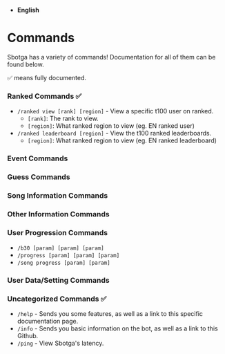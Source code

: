 - **English**
# Commands
Sbotga has a variety of commands! Documentation for all of them can be found below.

✅ means fully documented.
### Ranked Commands ✅
- `/ranked view [rank] [region]` - View a specific t100 user on ranked.
    - `[rank]`: The rank to view.
    - `[region]`: What ranked region to view (eg. EN ranked user)
- `/ranked leaderboard [region]` - View the t100 ranked leaderboards.
    - `[region]`: What ranked region to view (eg. EN ranked leaderboard)
### Event Commands
### Guess Commands
### Song Information Commands
### Other Information Commands
### User Progression Commands
- `/b30 [param] [param] [param]`
- `/progress [param] [param] [param]`
- `/song progress [param] [param]`
### User Data/Setting Commands
### Uncategorized Commands ✅
- `/help` - Sends you some features, as well as a link to this specific documentation page.
- `/info` - Sends you basic information on the bot, as well as a link to this Github.
- `/ping` - View Sbotga's latency.
